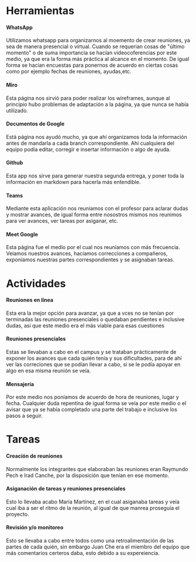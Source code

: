 # Herramientas
#### WhatsApp
Utilizamos whatsapp para organizarnos al moemento de crear reuniones, ya sea de manera presencial o virtual. Cuando se requerian cosas de "último momento" o de suma importancia se hacían videocoferencias por este medio, ya que era la forma más práctica al alcance en el momento. De igual forma se hacían encuestas para ponernos de acuerdo en ciertas cosas como por ejemplo fechas de reuniones, ayudas,etc.

#### Miro
Esta página nos sirvió para poder realizar los wireframes, aunque al principio hubo problemas de adaptación a la página, ya que nunca se había utilizado. 

#### Documentos de Google 
Está página nos ayudó mucho, ya que ahí organizamos toda la información antes de mandarla a cada branch correspondiente. Ahí cualquiera del equipo podía editar, corregir e insertar información o algo de ayuda. 

#### Github
Esta app nos sirve para generar nuestra segunda entrega, y poner toda la información en markdown para hacerla más entendible.

#### Teams
Mediante esta aplicación nos reuniamos con el profesor para aclarar dudas y mostrar avances, de igual forma entre nosostros mismos nos reunimos para ver avances, ver tareas por asiganar, etc. 

#### Meet Google 
Esta página fue el medio por el cual nos reuníamos con más frecuencia. Veíamos nuestros avances, hacíamos correcciones a compañeros, exponíamos nuestras partes correspondientes y se asignaban tareas.

# Actividades

#### Reuniones en línea
Esta era la mejor opción para avanzar, ya que a vces no se tenían por terminadas las reuniones presenciales o quedaban pendientes e inclusive dudas, asi que este medio era el más viable para esas cuestiones

####  Reuniones presenciales
Estas se llevaban a cabo en el campus y se trataban prácticamente de exponer los avances que cada quién tenía y sus dificultades, para de ahí ver las correciones que se podían llevar a cabo, si se le podía apoyar en algo en esa misma reunión se veía.

#### Mensajería
Por este medio nos poníamos de acuerdo de hora de reuniones, lugar y fecha. Cualquier duda repentina de igual forma se veía por este medio o el avisar que ya se había completado una parte del trabajo e inclusive los pasos a seguir. 

# Tareas 

#### Creación de reuniones
Normalmente los integrantes que elaboraban las reuniones eran Raymundo Pech e Irad Canche, por la disposición que tenían en ese momento.

#### Asiganación de tareas y reuniones presenciales 
Esto lo llevaba acabo María Martínez, en el cual asiganaba tareas y veía cual iba a ser el ritmo de la reunión, al igual de que manrea proseguía el proyecto. 

#### Revisión y/o monitoreo 
Esto se llevaba a cabo entre todos como una retroalimentación de las partes de cada quién, sin embargo Juan Che era el miembro del equipo que más comentarios certeros daba, esto debido a su expereiencia. 
